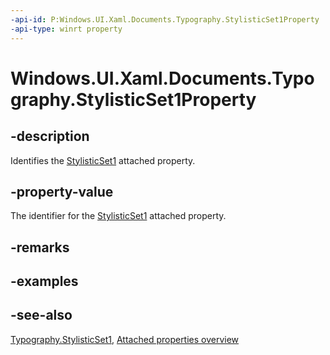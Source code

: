 ```yaml
---
-api-id: P:Windows.UI.Xaml.Documents.Typography.StylisticSet1Property
-api-type: winrt property
---
```


<!-- Property syntax
public Windows.UI.Xaml.DependencyProperty StylisticSet1Property { get; }
-->

# Windows.UI.Xaml.Documents.Typography.StylisticSet1Property

## -description
Identifies the [StylisticSet1](typography_stylisticset1.md) attached property.



## -property-value
The identifier for the [StylisticSet1](typography_stylisticset1.md) attached property.

## -remarks

## -examples

## -see-also

[Typography.StylisticSet1](typography_stylisticset1.md), [Attached properties overview](/windows/uwp/xaml-platform/attached-properties-overview)
